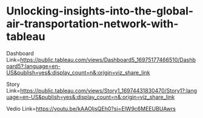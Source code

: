 # Unlocking-insights-into-the-global-air-transportation-network-with-tableau

Dashboard Link=https://public.tableau.com/views/Dashboard5_16975177466510/Dashboard5?:language=en-US&publish=yes&:display_count=n&:origin=viz_share_link

Story Link=https://public.tableau.com/views/Story1_16974431830470/Story1?:language=en-US&publish=yes&:display_count=n&:origin=viz_share_link

Vedio Link=https://youtu.be/kAAOIjsQEh0?si=ElW9c6MEEUBUAwrs
